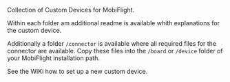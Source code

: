 Collection of Custom Devices for MobiFlight.

Within each folder am additional readme is available whith explanations for the custom device.

Additionally a folder `/connector` is available where all required files for the connector are available. Copy these files into the `/board` or `/device` folder of your MobiFlight installation path.

See the WiKi how to set up a new custom device.

